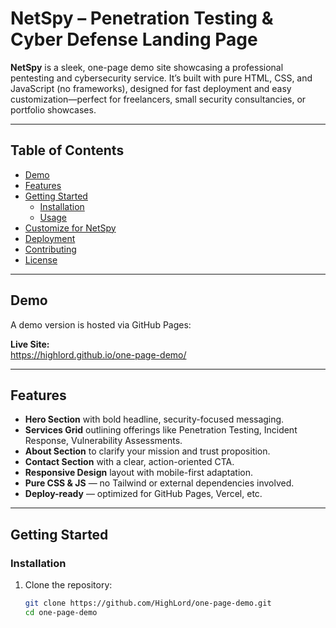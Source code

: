 # NetSpy – Penetration Testing & Cyber Defense Landing Page

**NetSpy** is a sleek, one-page demo site showcasing a professional pentesting and cybersecurity service. It’s built with pure HTML, CSS, and JavaScript (no frameworks), designed for fast deployment and easy customization—perfect for freelancers, small security consultancies, or portfolio showcases.

---

##  Table of Contents

- [Demo](#demo)
- [Features](#features)
- [Getting Started](#getting-started)
  - [Installation](#installation)
  - [Usage](#usage)
- [Customize for NetSpy](#customize-for-netspy)
- [Deployment](#deployment)
- [Contributing](#contributing)
- [License](#license)

---

##  Demo

A demo version is hosted via GitHub Pages:

**Live Site:**  
https://highlord.github.io/one-page-demo/


---

##  Features

- **Hero Section** with bold headline, security-focused messaging.
- **Services Grid** outlining offerings like Penetration Testing, Incident Response, Vulnerability Assessments.
- **About Section** to clarify your mission and trust proposition.
- **Contact Section** with a clear, action-oriented CTA.
- **Responsive Design** layout with mobile-first adaptation.
- **Pure CSS & JS** — no Tailwind or external dependencies involved.
- **Deploy-ready** — optimized for GitHub Pages, Vercel, etc.

---

##  Getting Started

### Installation

1. Clone the repository:
   ```bash
   git clone https://github.com/HighLord/one-page-demo.git
   cd one-page-demo
